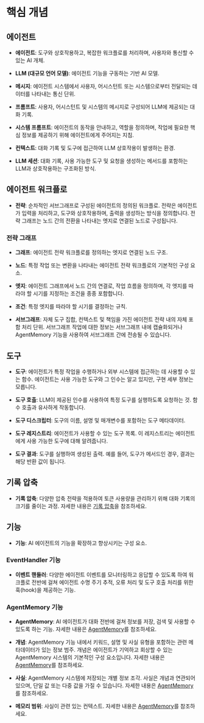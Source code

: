 # 핵심 개념

## 에이전트

-   **에이전트**: 도구와 상호작용하고, 복잡한 워크플로를 처리하며, 사용자와 통신할 수 있는 AI 개체.

-   **LLM (대규모 언어 모델)**: 에이전트 기능을 구동하는 기반 AI 모델.

-   **메시지**: 에이전트 시스템에서 사용자, 어시스턴트 또는 시스템으로부터 전달되는 데이터를 나타내는 통신 단위.

-   **프롬프트**: 사용자, 어시스턴트 및 시스템의 메시지로 구성되어 LLM에 제공되는 대화 기록.

-   **시스템 프롬프트**: 에이전트의 동작을 안내하고, 역할을 정의하며, 작업에 필요한 핵심 정보를 제공하기 위해 에이전트에게 주어지는 지침.

-   **컨텍스트**: 대화 기록 및 도구에 접근하여 LLM 상호작용이 발생하는 환경.

-   **LLM 세션**: 대화 기록, 사용 가능한 도구 및 요청을 생성하는 메서드를 포함하는 LLM과 상호작용하는 구조화된 방식.

## 에이전트 워크플로

-   **전략**: 순차적인 서브그래프로 구성된 에이전트의 정의된 워크플로. 전략은 에이전트가 입력을 처리하고, 도구와 상호작용하며, 출력을 생성하는 방식을 정의합니다. 전략 그래프는 노드 간의 전환을 나타내는 엣지로 연결된 노드로 구성됩니다.

### 전략 그래프

-   **그래프**: 에이전트 전략 워크플로를 정의하는 엣지로 연결된 노드 구조.

-   **노드**: 특정 작업 또는 변환을 나타내는 에이전트 전략 워크플로의 기본적인 구성 요소.

-   **엣지**: 에이전트 그래프에서 노드 간의 연결로, 작업 흐름을 정의하며, 각 엣지를 따라야 할 시기를 지정하는 조건을 종종 포함합니다.

-   **조건**: 특정 엣지를 따라야 할 시기를 결정하는 규칙.

-   **서브그래프**: 자체 도구 집합, 컨텍스트 및 책임을 가진 에이전트 전략 내의 자체 포함 처리 단위. 서브그래프 작업에 대한 정보는 서브그래프 내에 캡슐화되거나 AgentMemory 기능을 사용하여 서브그래프 간에 전송될 수 있습니다.

## 도구

-   **도구**: 에이전트가 특정 작업을 수행하거나 외부 시스템에 접근하는 데 사용할 수 있는 함수. 에이전트는 사용 가능한 도구와 그 인수는 알고 있지만, 구현 세부 정보는 모릅니다.

-   **도구 호출**: LLM이 제공된 인수를 사용하여 특정 도구를 실행하도록 요청하는 것. 함수 호출과 유사하게 작동합니다.

-   **도구 디스크립터**: 도구의 이름, 설명 및 매개변수를 포함하는 도구 메타데이터.

-   **도구 레지스트리**: 에이전트가 사용할 수 있는 도구 목록. 이 레지스트리는 에이전트에게 사용 가능한 도구에 대해 알려줍니다.

-   **도구 결과**: 도구를 실행하여 생성된 출력. 예를 들어, 도구가 메서드인 경우, 결과는 해당 반환 값이 됩니다.

## 기록 압축

-   **기록 압축**: 다양한 압축 전략을 적용하여 토큰 사용량을 관리하기 위해 대화 기록의 크기를 줄이는 과정. 자세한 내용은 [기록 압축](history-compression.md)을 참조하세요.

## 기능

-   **기능**: AI 에이전트의 기능을 확장하고 향상시키는 구성 요소.

### EventHandler 기능

-   **이벤트 핸들러**: 다양한 에이전트 이벤트를 모니터링하고 응답할 수 있도록 하여 워크플로 전반에 걸쳐 에이전트 수명 주기 추적, 오류 처리 및 도구 호출 처리를 위한 훅(hook)을 제공하는 기능.

### AgentMemory 기능

-   **AgentMemory**: AI 에이전트가 대화 전반에 걸쳐 정보를 저장, 검색 및 사용할 수 있도록 하는 기능. 자세한 내용은 [AgentMemory](agent-memory.md)를 참조하세요.

-   **개념**: AgentMemory 기능 내에서 키워드, 설명 및 사실 유형을 포함하는 관련 메타데이터가 있는 정보 범주. 개념은 에이전트가 기억하고 회상할 수 있는 AgentMemory 시스템의 기본적인 구성 요소입니다. 자세한 내용은 [AgentMemory](agent-memory.md)를 참조하세요.

-   **사실**: AgentMemory 시스템에 저장되는 개별 정보 조각. 사실은 개념과 연관되어 있으며, 단일 값 또는 다중 값을 가질 수 있습니다. 자세한 내용은 [AgentMemory](agent-memory.md)를 참조하세요.

-   **메모리 범위**: 사실이 관련 있는 컨텍스트. 자세한 내용은 [AgentMemory](agent-memory.md)를 참조하세요.